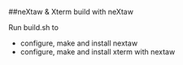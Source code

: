 ##neXtaw & Xterm build with neXtaw

Run build.sh to

- configure, make and install nextaw
- configure, make and install xterm with nextaw


